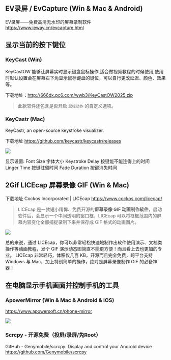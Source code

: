 ## EV录屏 / EvCapture (Win & Mac & Android)

EV录屏——免费高清无水印的屏幕录制软件
<https://www.ieway.cn/evcapture.html>

## 显示当前的按下键位

### KeyCast (Win)

KeyCastOW 能够让屏幕实时显示键盘鼠标操作,适合做视频教程的时候使用,使用时默认设置会在屏幕右下角显示鼠标键盘的键位，可以自行更改延迟、颜色、效果等。

下载地址：http://666dx.pc6.com/wwb3/KeyCastOW2025.zip

> 此款软件还包含是否开启 `鼠标动作` 的自定义选项。

### KeyCastr (Mac)

KeyCastr, an open-source keystroke visualizer.

下载地址 https://github.com/keycastr/keycastr/releases

![](https://upload-images.jianshu.io/upload_images/1662509-2b40a33d90db9af6.png?imageMogr2/auto-orient/strip%7CimageView2/2/w/1240)

显示设置:
Font Size 字体大小
Keystroke Delay 按键能不能连得上的时间  
Linger Time 按键驻留时间 
Fade Duration 按键消失时间

## 2Gif LICEcap 屏幕录像 GIF (Win & Mac)

下载地址
Cockos Incorporated | LICEcap https://www.cockos.com/licecap/

> LICEcap 是一款短小精悍、免费开源的**屏幕录像 GIF 动画制作软件**，启动软件后，会显示一个中间透明的窗口框，LICEcap 可以将框框范围内的屏幕内容变化全部捕捉录制下来并保存成 GIF 格式的动画图片。

![](http://upload-images.jianshu.io/upload_images/1662509-384bae242af247db.png?imageMogr2/auto-orient/strip%7CimageView2/2/w/1240)

总的来说，通过 LICEcap，你可以非常轻松快速地制作出软件使用演示、文档类操作等动画教程，发个 GIF 演示动态图简直不能更方便！而且看上去也更加的专业。
LICEcap 非常轻巧，体积仅几百 KB，开源而且完全免费，跨平台支持 Windows 与 Mac，加上特别简单的操作，绝对是屏幕录像制作 GIF 的必备神器！

## 在电脑显示手机画面并控制手机的工具

### ApowerMirror (Win & Mac & Android & iOS)

https://www.apowersoft.cn/phone-mirror

![](https://upload-images.jianshu.io/upload_images/1662509-59cc181f6bc97f06.png?imageMogr2/auto-orient/strip%7CimageView2/2/w/1240)

### Scrcpy - 开源免费（投屏/录屏/免Root）

GitHub - Genymobile/scrcpy: Display and control your Android device https://github.com/Genymobile/scrcpy
